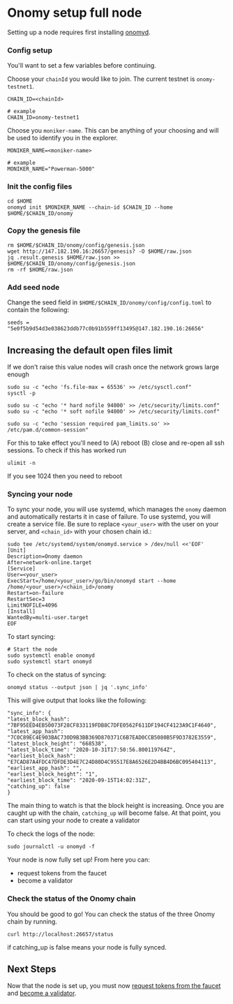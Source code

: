# Onomy setup full node

Setting up a node requires first installing [onomyd](onomy-testnet-docs/install-onomyd.md).

### Config setup
You'll want to set a few variables before continuing. 

Choose your `chainId` you would like to join. The current testnet is `onomy-testnet1`.
```
CHAIN_ID=<chainId>

# example
CHAIN_ID=onomy-testnet1
```

Choose you `moniker-name`. This can be anything of your choosing and will be used to identify you in the explorer.
```
MONIKER_NAME=<moniker-name>

# example
MONIKER_NAME="Powerman-5000"
```

### Init the config files
```
cd $HOME
onomyd init $MONIKER_NAME --chain-id $CHAIN_ID --home $HOME/$CHAIN_ID/onomy
```

### Copy the genesis file

```
rm $HOME/$CHAIN_ID/onomy/config/genesis.json
wget http://147.182.190.16:26657/genesis? -O $HOME/raw.json
jq .result.genesis $HOME/raw.json >> $HOME/$CHAIN_ID/onomy/config/genesis.json
rm -rf $HOME/raw.json
```

### Add seed node

Change the seed field in `$HOME/$CHAIN_ID/onomy/config/config.toml` to contain the following:

```
seeds = "5e0f5b9d54d3e038623ddb77c0b91b559ff13495@147.182.190.16:26656"
```

## Increasing the default open files limit
If we don't raise this value nodes will crash once the network grows large enough
```
sudo su -c "echo 'fs.file-max = 65536' >> /etc/sysctl.conf"
sysctl -p

sudo su -c "echo '* hard nofile 94000' >> /etc/security/limits.conf"
sudo su -c "echo '* soft nofile 94000' >> /etc/security/limits.conf"

sudo su -c "echo 'session required pam_limits.so' >> /etc/pam.d/common-session"
```
For this to take effect you'll need to (A) reboot (B) close and re-open all ssh sessions.
To check if this has worked run
```
ulimit -n
```
If you see 1024 then you need to reboot

### Syncing your node
To sync your node, you will use systemd, which manages the `onomy` daemon and automatically restarts it in case of failure. To use systemd, you will create a service file. Be sure to replace `<your_user>` with the user on your server, and `<chain_id>` with your chosen chain id.:

```bash:
sudo tee /etc/systemd/system/onomyd.service > /dev/null <<'EOF'
[Unit]
Description=Onomy daemon
After=network-online.target
[Service]
User=<your_user>
ExecStart=/home/<your_user>/go/bin/onomyd start --home /home/<your_user>/<chain_id>/onomy
Restart=on-failure
RestartSec=3
LimitNOFILE=4096
[Install]
WantedBy=multi-user.target
EOF
```

To start syncing:

```
# Start the node
sudo systemctl enable onomyd
sudo systemctl start onomyd
```

To check on the status of syncing:

```
onomyd status --output json | jq '.sync_info'
```

This will give output that looks like the following:
```
"sync_info": {
"latest_block_hash": "7BF95EED4EB50073F28CF833119FDB8C7DFE0562F611DF194CF4123A9C1F4640",
"latest_app_hash": "7C0C89EC4E903BAC730D9B3BB369D870371C6B7EAD0CCB5080B5F9D3782E3559",
"latest_block_height": "668538",
"latest_block_time": "2020-10-31T17:50:56.800119764Z",
"earliest_block_hash": "E7CAD87A4FDC47DFDE3D4E7C24D80D4C95517E8A6526E2D4BB4D6BC095404113",
"earliest_app_hash": "",
"earliest_block_height": "1",
"earliest_block_time": "2020-09-15T14:02:31Z",
"catching_up": false
}
```
The main thing to watch is that the block height is increasing. Once you are caught up with the chain, `catching_up` will become false. At that point, you can start using your node to create a validator

To check the logs of the node:

```
sudo journalctl -u onomyd -f
```

Your node is now fully set up! 
From here you can:
- request tokens from the faucet
- become a validator

### Check the status of the Onomy chain

You should be good to go! You can check the status of the three
Onomy chain by running.
```
curl http://localhost:26657/status
```
if catching_up is false means your node is fully synced.

## Next Steps

Now that the node is set up, you must now [request tokens from the faucet](onomy-testnet-docs/utilize-faucet.md) and [become a validator](onomy-testnet-docs/setting-up-a-validator-manual.md).